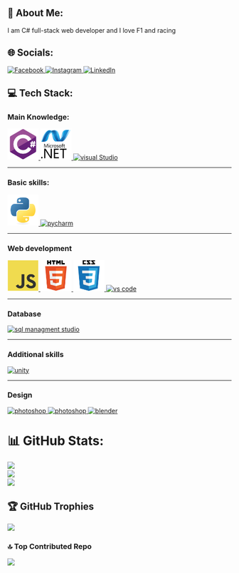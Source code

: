 <h2>💫 About Me:</h2>
  <p>I am C# full-stack web developer and I love F1 and racing</p>
  <section>
      <h2>🌐 Socials:</h2>
      <a href="https://facebook.com/stoyan.peev.520" target="_blank" rel="noreferrer">
          <img src="https://upload.wikimedia.org/wikipedia/en/thumb/0/04/Facebook_f_logo_%282021%29.svg/512px-Facebook_f_logo_%282021%29.svg.png?20210818083032" alt="Facebook" width="70" height="70"/>
      </a>
      <a href="https://instagram.com/_stoyan.peev.520_" target="_blank" rel="noreferrer">
          <img src="https://upload.wikimedia.org/wikipedia/commons/thumb/e/e7/Instagram_logo_2016.svg/132px-Instagram_logo_2016.svg.png?20210403190622" alt="Instagram" width="70" height="70"/>
      </a>
      <a href="https://linkedin.com/in/stoyan-peev-7777bb285" target="_blank" rel="noreferrer">
          <img src="https://upload.wikimedia.org/wikipedia/commons/thumb/8/81/LinkedIn_icon.svg/72px-LinkedIn_icon.svg.png?20210220164014" alt="LinkedIn" width="70" height="70"/>
      </a>
  </section>
  <h2>💻 Tech Stack:</h2>
  <div>
      <h3>Main Knowledge:</h3>
      <div>
          <a href="https://www.w3schools.com/cs/" target="_blank" rel="noreferrer"> 
              <img src="https://raw.githubusercontent.com/devicons/devicon/master/icons/csharp/csharp-original.svg" alt="csharp" width="70" height="70"/>
          </a>     
          <a href="https://dotnet.microsoft.com/" target="_blank" rel="noreferrer"> 
              <img src="https://raw.githubusercontent.com/devicons/devicon/master/icons/dot-net/dot-net-original-wordmark.svg" alt="dotnet" width="70"height="70"/>
          </a>
          <a href="https://visualstudio.microsoft.com/vs/" target="_blank" rel="noreferrer">
              <img src="https://upload.wikimedia.org/wikipedia/commons/thumb/2/2c/Visual_Studio_Icon_2022.svg/1024px-Visual_Studio_Icon_2022.svg.png?20221004110509" alt="visual Studio" height="70" width="70">
          </a>
      </div>
      <hr color="white">
      <h3>Basic skills:</h3>
      <div>
          <a href="https://www.python.org" target="_blank" rel="noreferrer"> 
              <img src="https://raw.githubusercontent.com/devicons/devicon/master/icons/python/python-original.svg" alt="python" width="70" height="70"/>
          </a>
          <a href="https://www.jetbrains.com/pycharm/" target="_blank" rel="noreferrer">
              <img src="https://upload.wikimedia.org/wikipedia/commons/thumb/1/1d/PyCharm_Icon.svg/512px-PyCharm_Icon.svg.png?20200803065702" alt="pycharm" width="70" height="70">
          </a>
      </div>
      <hr color="white">
      <h3>Web development</h3>
      <div>
          <a href="https://developer.mozilla.org/en-US/docs/Web/JavaScript" target="_blank" rel="noreferrer">
              <img src="https://raw.githubusercontent.com/devicons/devicon/master/icons/javascript/javascript-original.svg" alt="javascript" width="70" height="70"/>
          </a>
          <a href="https://www.w3.org/html/" target="_blank" rel="noreferrer">
              <img src="https://raw.githubusercontent.com/devicons/devicon/master/icons/html5/html5-original-wordmark.svg" alt="html5" width="70" height="70"/>
          </a>
          <a href="https://www.w3schools.com/css/" target="_blank" rel="noreferrer">
              <img src="https://raw.githubusercontent.com/devicons/devicon/master/icons/css3/css3-original-wordmark.svg" alt="css3" width="70" height="70"/>
          </a> 
          <a href="https://code.visualstudio.com/" target="_blank" rel="noreferrer">
              <img src="https://upload.wikimedia.org/wikipedia/commons/thumb/9/9a/Visual_Studio_Code_1.35_icon.svg/512px-Visual_Studio_Code_1.35_icon.svg.png?20210804221519" alt="vs code" width="70" height="70"/>
          </a> 
      </div>
      <hr color="white">
      <h3>Database</h3>
      <div>
          <a href="https://learn.microsoft.com/en-us/sql/ssms/download-sql-server-management-studio-ssms?view=sql-server-ver16" target="_blank" rel="noreferrer">
              <img src="https://cdn.worldvectorlogo.com/logos/microsoft-sql-server-1.svg" alt="sql managment studio" width="70" height="70"/>
          </a>
      </div>
      <hr color="white">
      <h3>Additional skills</h3>
      <div>
          <a href="https://unity.com/" target="_blank" rel="noreferrer">
              <img src="https://upload.vectorlogo.zone/logos/unity3d/images/33965117-e670-4b9a-88ef-084ee868bbf8.svg" alt="unity" width="70" height="70"/>
          </a>
      </div>
      <hr color="white">
      <h3>Design</h3>
      <div>
          <a href="https://www.photoshop.com/en" target="_blank" rel="noreferrer">
              <img src="https://upload.wikimedia.org/wikipedia/commons/thumb/a/af/Adobe_Photoshop_CC_icon.svg/512px-Adobe_Photoshop_CC_icon.svg.png?20200616073617" alt="photoshop" width="70" height="70"/> 
          </a>
          <a href="https://helpx.adobe.com/illustrator/using/whats-new.html" target="_blank" rel="noreferrer">
              <img src="https://upload.wikimedia.org/wikipedia/commons/thumb/f/fb/Adobe_Illustrator_CC_icon.svg/512px-Adobe_Illustrator_CC_icon.svg.png?20220814183839" alt="photoshop" width="70" height="70"/> 
          </a>
          <a href="https://www.blender.org/" target="_blank" rel="noreferrer">
              <img src="https://upload.wikimedia.org/wikipedia/commons/thumb/0/0c/Blender_logo_no_text.svg/120px-Blender_logo_no_text.svg.png" alt="blender" width="70" height="70"/>
          </a> 
      </div>
  </div>

  # 📊 GitHub Stats:
  ![](https://github-readme-stats.vercel.app/api?username=sspeev&theme=dark&hide_border=true&include_all_commits=false&count_private=false)<br/>
  ![](https://github-readme-streak-stats.herokuapp.com/?user=sspeev&theme=dark&hide_border=true)<br/>
  ![](https://github-readme-stats.vercel.app/api/top-langs/?username=sspeev&theme=dark&hide_border=true&include_all_commits=false&count_private=false&layout=compact)

  ## 🏆 GitHub Trophies
  ![](https://github-profile-trophy.vercel.app/?username=sspeev&theme=dark&no-frame=true&no-bg=true&margin-w=4)

  ### 🔝 Top Contributed Repo
  ![](https://github-contributor-stats.vercel.app/api?username=sspeev&limit=5&theme=dark&combine_all_yearly_contributions=true)
